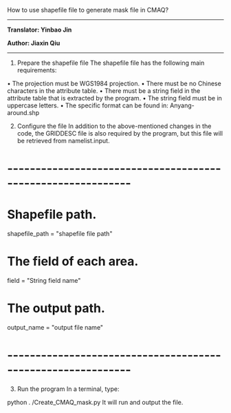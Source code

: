 How to use shapefile file to generate mask file in CMAQ?

----------------------------

**Translator: Yinbao Jin**

**Author: Jiaxin Qiu**

----------------------------

1. Prepare the shapefile file
The shapefile file has the following main requirements:

•	The projection must be WGS1984 projection.
•	There must be no Chinese characters in the attribute table.
•	There must be a string field in the attribute table that is extracted by the program.
•	The string field must be in uppercase letters.
•	The specific format can be found in: Anyang-around.shp

2. Configure the file
In addition to the above-mentioned changes in the code, the GRIDDESC file is also required by the program, but this file will be retrieved from namelist.input.

# ------------------------------------------------------------
# Shapefile path.
shapefile_path = "shapefile file path"
# The field of each area.
field = "String field name"
# The output path.
output_name = "output file name"
# ------------------------------------------------------------
3. Run the program
In a terminal, type:

python . /Create_CMAQ_mask.py
It will run and output the file.
